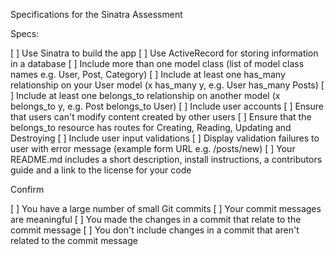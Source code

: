 Specifications for the Sinatra Assessment

Specs:

 [ ] Use Sinatra to build the app
 [ ] Use ActiveRecord for storing information in a database
 [ ] Include more than one model class (list of model class names e.g. User, Post, Category)
 [ ] Include at least one has_many relationship on your User model (x has_many y, e.g. User has_many Posts)
 [ ] Include at least one belongs_to relationship on another model (x belongs_to y, e.g. Post belongs_to User)
 [ ] Include user accounts
 [ ] Ensure that users can't modify content created by other users
 [ ] Ensure that the belongs_to resource has routes for Creating, Reading, Updating and Destroying
 [ ] Include user input validations
 [ ] Display validation failures to user with error message (example form URL e.g. /posts/new)
 [ ] Your README.md includes a short description, install instructions, a contributors guide and a link to the license for your code

Confirm

 [ ] You have a large number of small Git commits
 [ ] Your commit messages are meaningful
 [ ] You made the changes in a commit that relate to the commit message
 [ ] You don't include changes in a commit that aren't related to the commit message
